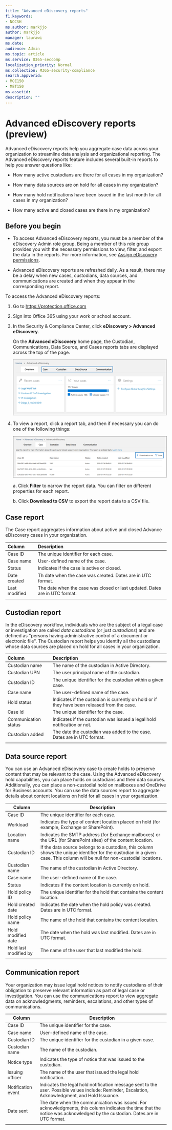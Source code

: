 ```yaml
---
title: "Advanced eDiscovery reports"
f1.keywords:
- NOCSH
ms.author: markjjo
author: markjjo
manager: laurawi
ms.date: 
audience: Admin
ms.topic: article
ms.service: O365-seccomp
localization_priority: Normal
ms.collection: M365-security-compliance 
search.appverid: 
- MOE150
- MET150
ms.assetid:  
description: ""
---
```


# Advanced eDiscovery reports (preview)

Advanced eDiscovery reports help you aggregate case data across your organization to streamline data analysis and organizational reporting. The Advanced eDiscovery reports feature includes several built-in reports to help you answer questions like:

- How many active custodians are there for all cases in my organization?

- How many data sources are on hold for all cases in my organization?

- How many hold notifications have been issued in the last month for all cases in my organization?

- How many active and closed cases are there in my organization?

## Before you begin

- To access Advanced eDiscovery reports, you must be a member of the eDiscovery Admin role group. Being a member of this role group provides you with the necessary permissions to view, filter, and export the data in the reports. For more information, see [Assign eDiscovery permissions](assign-ediscovery-permissions.md).

- Advanced eDiscovery reports are refreshed daily. As a result, there may be a delay when new cases, custodians, data sources, and communications are created and when they appear in the corresponding report.

To access the Advanced eDiscovery reports:

1. Go to https://protection.office.com
  
2. Sign into Office 365 using your work or school account.
  
3. In the Security & Compliance Center, click **eDiscovery > Advanced eDiscovery**.
  
   On the **Advanced eDiscovery** home page, the Custodian, Communications, Data Source, and Cases reports tabs are displayed across the top of the page. 
  
   ![Advanced eDiscovery reports on the home page](media/report-home.png)

5. To view a report, click a report tab, and then if necessary you can do one of the following things:

   ![You can filter or download report data](media/AeDReportsFilterDownload.png)

   a. Click **Filter** to narrow the report data. You can filter on different properties for each report.
  
   b. Click **Download to CSV** to export the report data to a CSV file.

## Case report

The Case report aggregates information about active and closed Advance eDiscovery cases in your organization.

|Column        |Description|
|:-------------|:-------------|
|Case ID | The unique identifier for each case.| 
|Case name | User-defined name of the case.|
|Status | Indicates if the case is active or closed.|
|Date created |Th date when the case was created. Dates are in UTC format.|
|Last modified |The date when the case was closed or last updated. Dates are in UTC format.| 
|||

## Custodian report

In the eDiscovery workflow, individuals who are the subject of a legal case or investigation are called *data custodians* (or just *custodians*) and are defined as "persons having administrative control of a document or electronic file". The Custodian report helps you identify all the custodians whose data sources are placed on hold for all cases in your organization.

|Column         |Description|
|:-------------|:-------------|
|Custodian name| The name of the custodian in Active Directory.|
|Custodian UPN | The user principal name of the custodian.|
|Custodian ID | The unique identifier for the custodian within a given case. |
|Case name | The user-defined name of the case.|
|Hold status | Indicates if the custodian is currently on hold or if they have been released from the case.|
|Case Id | The unique identifier for the case.|
|Communication status |Indicates if the custodian was issued a legal hold notification or not. |
|Custodian added | The date the custodian was added to the case. Dates are in UTC format.|
|||

## Data source report

You can use an Advanced eDiscovery case to create holds to preserve content that may be relevant to the case. Using the Advanced eDiscovery hold capabilities, you can place holds on custodians and their data sources. Additionally, you can place a non-custodial hold on mailboxes and OneDrive for Business accounts. You can use the data sources report to aggregate details about content locations on hold for all cases in your organization.

|Column        |Description|
| -------------|-------------|
|Case ID |The unique identifier for each case. |
|Workload |Indicates the type of content location placed on hold (for example, Exchange or SharePoint).
|Location name |Indicates the SMTP address (for Exchange mailboxes) or the URL (for SharePoint sites) of the content location. | 
|Custodian ID |If the data source belongs to a custodian, this column shows the unique identifier for the custodian in a given case. This column will be null for non-custodial locations.|
|Custodian name |The name of the custodian in Active Directory.| 
|Case name |The user-defined name of the case.| 
|Status |Indicates if the content location is currently on hold. | 
|Hold policy ID |The unique identifier for the hold that contains the content location. | 
|Hold created date |Indicates the date when the hold policy was created. Dates are in UTC format. | 
|Hold policy name |The name of the hold that contains the content location. |
|Hold modified date |The date when the hold was last modified. Dates are in UTC format.| 
|Hold last modified by|The name of the user that last modified the hold.| 
|||

## Communication report

Your organization may issue legal hold notices to notify custodians of their obligation to preserve relevant information as part of legal case or investigation. You can use the communications report to view aggregate data on acknowledgments, reminders, escalations, and other types of communications.

|Column         |Description|
| -------------|-------------|
|Case ID | The unique identifier for the case.|
|Case name | User-defined name of the case.|
|Custodian ID |The unique identifier for the custodian in a given case.|
|Custodian name |The name of the custodian.|
|Notice type |Indicates the type of notice that was issued to the custodian.|
|Issuing officer |The name of the user that issued the legal hold notification.|
|Notification event|Indicates the legal hold notification message sent to the user. Possible values include: Reminder, Escalation, Acknowledgment, and Hold Issuance.|
|Date sent |The date when the communication was issued. For acknowledgments, this column indicates the time that the notice was acknowledged by the custodian. Dates are in UTC format.|
|||

